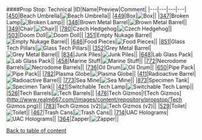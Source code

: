 ####Prop Stop: Technical
|ID|Name|Preview|Comment|
|---|---|---|---|
|[450](https://github.com/alexey-lysiuk/Realm667-AAA-Cache/raw/master/0450.zip)|Beach Umbrella|![Beach Umbrella](http://www.realm667.com//images/content/repository/propstop/Umbrella.png)||
|[449](https://github.com/alexey-lysiuk/Realm667-AAA-Cache/raw/master/0449.zip)|Box|![Box](http://www.realm667.com//images/content/repository/propstop/Box.png)||
|[347](https://github.com/alexey-lysiuk/Realm667-AAA-Cache/raw/master/0347.zip)|Broken Lamp|![Broken Lamp](http://www.realm667.com//images/content/repository/propstop/BrokenLamp.png)||
|[348](https://github.com/alexey-lysiuk/Realm667-AAA-Cache/raw/master/0348.zip)|Brown Metal Barrel|![Brown Metal Barrel](http://www.realm667.com//images/content/repository/propstop/BrownMetalBarrel.png)||
|[349](https://github.com/alexey-lysiuk/Realm667-AAA-Cache/raw/master/0349.zip)|Chair|![Chair](http://www.realm667.com//images/content/repository/propstop/Chair.png)||
|[780](https://github.com/alexey-lysiuk/Realm667-AAA-Cache/raw/master/0780.zip)|Czech Hedgehog|![Czech Hedgehog](http://www.realm667.com//images/content/repository/propstop/CzechHedgehog.png)||
|[503](https://github.com/alexey-lysiuk/Realm667-AAA-Cache/raw/master/0503.zip)|Doom Doll|![Doom Doll](http://www.realm667.com//images/content/repository/propstop/DoomDoll.png)||
|[351](https://github.com/alexey-lysiuk/Realm667-AAA-Cache/raw/master/0351.zip)|Empty Nukage Barrel|![Empty Nukage Barrel](http://www.realm667.com//images/content/repository/propstop/EmptyNukageBarrel.png)||
|[646](https://github.com/alexey-lysiuk/Realm667-AAA-Cache/raw/master/0646.zip)|Food Pieces|![Food Pieces](http://www.realm667.com//images/content/repository/propstop/FoodPieces.png)||
|[851](https://github.com/alexey-lysiuk/Realm667-AAA-Cache/raw/master/0851.zip)|Glass Tech Pillars|![Glass Tech Pillars](http://www.realm667.com//images/content/repository/propstop/GlassTechPillar.png)||
|[352](https://github.com/alexey-lysiuk/Realm667-AAA-Cache/raw/master/0352.zip)|Grey Metal Barrel|![Grey Metal Barrel](http://www.realm667.com//images/content/repository/propstop/GreyMetalBarrel.png)||
|[834](https://github.com/alexey-lysiuk/Realm667-AAA-Cache/raw/master/0834.zip)|Junk Piles|![Junk Piles](http://www.realm667.com//images/content/repository/propstop/JunkPiles.png)||
|[648](https://github.com/alexey-lysiuk/Realm667-AAA-Cache/raw/master/0648.zip)|Lab Glass Pack|![Lab Glass Pack](http://www.realm667.com//images/content/repository/propstop/LabGlassPack.png)||
|[458](https://github.com/alexey-lysiuk/Realm667-AAA-Cache/raw/master/0458.zip)|Marine Stuff|![Marine Stuff](http://www.realm667.com//images/content/repository/propstop/MarineStuff.png)||
|[772](https://github.com/alexey-lysiuk/Realm667-AAA-Cache/raw/master/0772.zip)|Necrodome Barrels|![Necrodome Barrels](http://www.realm667.com//images/content/repository/propstop/NecroBarrels.png)||
|[736](https://github.com/alexey-lysiuk/Realm667-AAA-Cache/raw/master/0736.zip)|Oil Drum|![Oil Drum](http://www.realm667.com//images/content/repository/propstop/OilDrum.png)||
|[650](https://github.com/alexey-lysiuk/Realm667-AAA-Cache/raw/master/0650.zip)|Pipe Pack|![Pipe Pack](http://www.realm667.com//images/content/repository/propstop/PipePack.png)||
|[782](https://github.com/alexey-lysiuk/Realm667-AAA-Cache/raw/master/0782.zip)|Plasma Globe|![Plasma Globe](http://www.realm667.com//images/content/repository/propstop/PlasmaGlobe.png)||
|[411](https://github.com/alexey-lysiuk/Realm667-AAA-Cache/raw/master/0411.zip)|Radioactive Barrel|![Radioactive Barrel](http://www.realm667.com//images/content/repository/propstop/RadioactiveBarrel.png)||
|[773](https://github.com/alexey-lysiuk/Realm667-AAA-Cache/raw/master/0773.zip)|Sea Mine|![Sea Mine](http://www.realm667.com//images/content/repository/propstop/SeaMine.png)||
|[873](https://github.com/alexey-lysiuk/Realm667-AAA-Cache/raw/master/0873.zip)|Specimen Tank|![Specimen Tank](http://www.realm667.com//images/content/repository/propstop/SpecimenTank.png)||
|[421](https://github.com/alexey-lysiuk/Realm667-AAA-Cache/raw/master/0421.zip)|Switchable Tech Lamp|![Switchable Tech Lamp](http://www.realm667.com//images/content/repository/propstop/SwitchableTechLamp.png)||
|[526](https://github.com/alexey-lysiuk/Realm667-AAA-Cache/raw/master/0526.zip)|Tech Barrels|![Tech Barrels](http://www.realm667.com//images/content/repository/propstop/TechBarrels.png)||
|[476](https://github.com/alexey-lysiuk/Realm667-AAA-Cache/raw/master/0476.zip)|Tech Gizmos|![Tech Gizmos](http://www.realm667.com//images/content/repository/propstop/Tech Gizmos.png)||
|[783](https://github.com/alexey-lysiuk/Realm667-AAA-Cache/raw/master/0783.zip)|Tech Gizmos (v2)|![Tech Gizmos (v2)](http://www.realm667.com/None)||
|[529](https://github.com/alexey-lysiuk/Realm667-AAA-Cache/raw/master/0529.zip)|Toilet|![Toilet](http://www.realm667.com//images/content/repository/propstop/toilet.png)||
|[467](https://github.com/alexey-lysiuk/Realm667-AAA-Cache/raw/master/0467.zip)|Trash Cans|![Trash Cans](http://www.realm667.com//images/content/repository/propstop/TrashCans.png)||
|[714](https://github.com/alexey-lysiuk/Realm667-AAA-Cache/raw/master/0714.zip)|UAC Holograms|![UAC Holograms](http://www.realm667.com//images/content/repository/propstop/UACHolograms.png)||
|[364](https://github.com/alexey-lysiuk/Realm667-AAA-Cache/raw/master/0364.zip)|Zapper|![Zapper](http://www.realm667.com//images/content/repository/propstop/Zapper.png)||

[Back to table of content](../readme.md)
